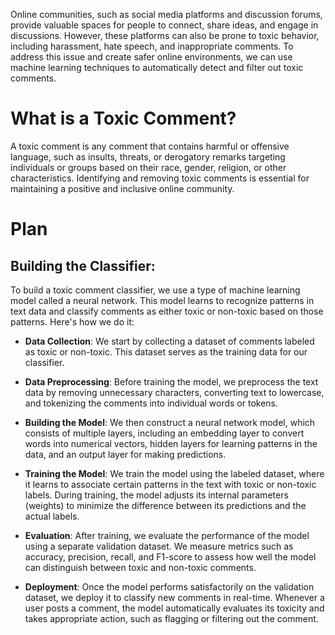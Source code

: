 Online communities, such as social media platforms and discussion forums, provide valuable spaces for people to connect, share ideas, and engage in discussions. However, these platforms can also be prone to toxic behavior, including harassment, hate speech, and inappropriate comments. To address this issue and create safer online environments, we can use machine learning techniques to automatically detect and filter out toxic comments.
# What is a Toxic Comment?
A toxic comment is any comment that contains harmful or offensive language, such as insults, threats, or derogatory remarks targeting individuals or groups based on their race, gender, religion, or other characteristics. Identifying and removing toxic comments is essential for maintaining a positive and inclusive online community.

# Plan
## Building the Classifier:
To build a toxic comment classifier, we use a type of machine learning model called a neural network. This model learns to recognize patterns in text data and classify comments as either toxic or non-toxic based on those patterns. Here's how we do it:

- **Data Collection**: We start by collecting a dataset of comments labeled as toxic or non-toxic. This dataset serves as the training data for our classifier.

- **Data Preprocessing**: Before training the model, we preprocess the text data by removing unnecessary characters, converting text to lowercase, and tokenizing the comments into individual words or tokens.

- **Building the Model**: We then construct a neural network model, which consists of multiple layers, including an embedding layer to convert words into numerical vectors, hidden layers for learning patterns in the data, and an output layer for making predictions.

- **Training the Model**: We train the model using the labeled dataset, where it learns to associate certain patterns in the text with toxic or non-toxic labels. During training, the model adjusts its internal parameters (weights) to minimize the difference between its predictions and the actual labels.

- **Evaluation**: After training, we evaluate the performance of the model using a separate validation dataset. We measure metrics such as accuracy, precision, recall, and F1-score to assess how well the model can distinguish between toxic and non-toxic comments.

- **Deployment**: Once the model performs satisfactorily on the validation dataset, we deploy it to classify new comments in real-time. Whenever a user posts a comment, the model automatically evaluates its toxicity and takes appropriate action, such as flagging or filtering out the comment.

